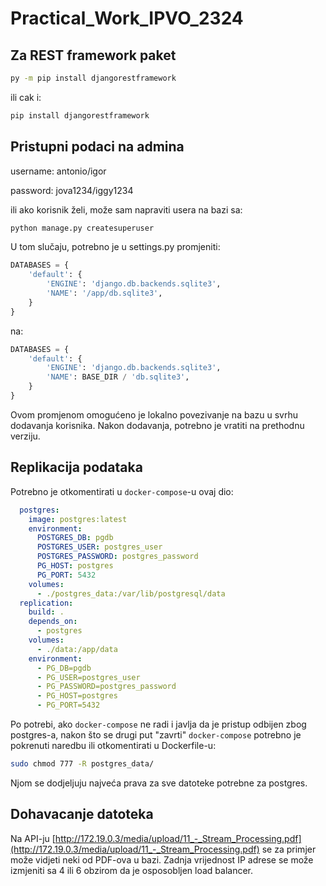 # Practical_Work_IPVO_2324

## Za REST framework paket

```bash
py -m pip install djangorestframework
```

ili cak i:

```bash
pip install djangorestframework
```

## Pristupni podaci na admina

username: antonio/igor

password: jova1234/iggy1234

ili ako korisnik želi, može sam napraviti usera na bazi sa:

```sh
python manage.py createsuperuser
```

U tom slučaju, potrebno je u settings.py promjeniti:

```py
DATABASES = {
    'default': {
        'ENGINE': 'django.db.backends.sqlite3',
        'NAME': '/app/db.sqlite3',
    }
}
```

na:

```py
DATABASES = {
    'default': {
        'ENGINE': 'django.db.backends.sqlite3',
        'NAME': BASE_DIR / 'db.sqlite3',
    }
}
```

Ovom promjenom omogućeno je lokalno povezivanje na bazu u svrhu dodavanja korisnika. Nakon dodavanja, potrebno je vratiti na prethodnu verziju.

## Replikacija podataka

Potrebno je otkomentirati u `docker-compose`-u ovaj dio:

```yml
  postgres:
    image: postgres:latest
    environment:
      POSTGRES_DB: pgdb
      POSTGRES_USER: postgres_user
      POSTGRES_PASSWORD: postgres_password
      PG_HOST: postgres
      PG_PORT: 5432
    volumes:
      - ./postgres_data:/var/lib/postgresql/data
  replication:
    build: .
    depends_on:
      - postgres
    volumes:
      - ./data:/app/data 
    environment:
      - PG_DB=pgdb
      - PG_USER=postgres_user
      - PG_PASSWORD=postgres_password
      - PG_HOST=postgres
      - PG_PORT=5432
```

Po potrebi, ako `docker-compose` ne radi i javlja da je pristup odbijen zbog postgres-a, nakon što se drugi put "zavrti" `docker-compose` potrebno je pokrenuti naredbu ili otkomentirati u Dockerfile-u:

```sh
sudo chmod 777 -R postgres_data/
```

Njom se dodjeljuju najveća prava za sve datoteke potrebne za postgres.

## Dohavacanje datoteka

Na API-ju [http://172.19.0.3/media/upload/11_-_Stream_Processing.pdf](http://172.19.0.3/media/upload/11_-_Stream_Processing.pdf) se za primjer može vidjeti neki od PDF-ova u bazi. Zadnja vrijednost IP adrese se može izmjeniti sa 4 ili 6 obzirom da je osposobljen load balancer.
